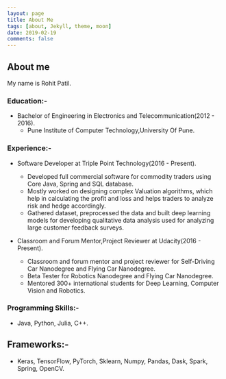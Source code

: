 ```yaml
---
layout: page
title: About Me
tags: [about, Jekyll, theme, moon]
date: 2019-02-19
comments: false
---
```

    
## About me

My name is Rohit Patil.

### Education:-
*   Bachelor of Engineering in Electronics and Telecommunication(2012 - 2016).
    * Pune Institute of Computer Technology,University Of Pune.


### Experience:-
*   Software Developer at Triple Point Technology(2016 - Present).
    * Developed full commercial software for commodity traders using Core Java, Spring and SQL database.
    * Mostly worked on designing complex Valuation algorithms, which help in calculating the profit and loss and helps traders to analyze risk and hedge accordingly.
    * Gathered dataset, preprocessed the data and built deep learning models for developing qualitative data analysis used for analyzing large customer feedback surveys.
 
 *  Classroom and Forum Mentor,Project Reviewer at Udacity(2016 - Present).
    * Classroom and forum mentor and project reviewer for Self-Driving Car Nanodegree and Flying Car Nanodegree.
    * Beta Tester for Robotics Nanodegree and Flying Car Nanodegree.
    * Mentored 300+ international students for Deep Learning, Computer Vision and Robotics.


### Programming Skills:-

*   Java, Python, Julia, C++.

## Frameworks:-

*   Keras, TensorFlow, PyTorch, Sklearn, Numpy, Pandas, Dask, Spark, Spring, OpenCV.